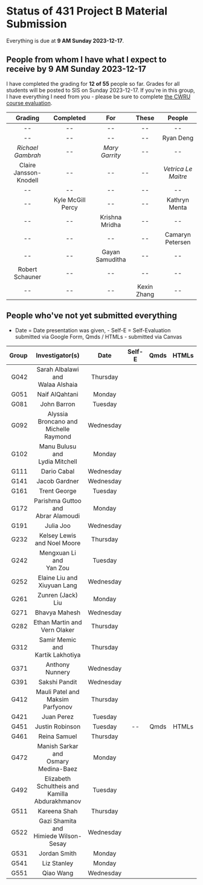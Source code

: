 # Status of 431 Project B Material Submission

Everything is due at **9 AM Sunday 2023-12-17**. 

## People from whom I have what I expect to receive by 9 AM Sunday 2023-12-17

I have completed the grading for **12 of 55** people so far. Grades for all students will be posted to SIS on Sunday 2023-12-17. If you're in this group, I have everything I need from you - please be sure to complete [the CWRU course evaluation](https://webapps.case.edu/courseevals/).

Grading | Completed | For | These | People 
:-------------------: | :-------------------: | :-------------------: | :-------------------: | :-------------------:
-- | -- | -- | -- | -- 
-- | -- | -- | -- | Ryan Deng
*Richael Gambrah* | -- | *Mary Garrity* | -- | --
Claire Jansson-Knodell | -- | -- | -- | *Vetrica Le Maitre*
-- | -- | -- | -- | --
-- | Kyle McGill Percy | -- | -- | Kathryn Menta
-- | -- | Krishna Mridha | -- | -- 
-- | -- | -- | -- | Camaryn Petersen
-- | -- | Gayan Samuditha | -- | --
Robert Schauner | -- | -- | -- | --
-- | -- | -- | Kexin Zhang | --

## People who've not yet submitted everything

- Date = Date presentation was given, - Self-E = Self-Evaluation submitted via Google Form, Qmds / HTMLs - submitted via Canvas

Group | Investigator(s) | Date | Self-E | Qmds | HTMLs 
---: | :-----------------: | :-----: | :---: | :---: | :---:  
G042 | Sarah Albalawi and <br /> Walaa Alshaia | Thursday |
G051 | Naif AlQahtani | Monday |
G081 | John Barron | Tuesday |
G092 | Alyssia Broncano and <br /> Michelle Raymond | Wednesday |
G102 | Manu Bulusu and <br /> Lydia Mitchell | Monday |
G111 | Dario Cabal | Wednesday |
G141 | Jacob Gardner | Wednesday |
G161 | Trent George | Tuesday | 
G172 | Parishma Guttoo and <br /> Abrar Alamoudi | Monday |
G191 | Julia Joo | Wednesday |
G232 | Kelsey Lewis and Noel Moore | Thursday |
G242 | Mengxuan Li and <br /> Yan Zou | Tuesday |
G252 | Elaine Liu and <br /> Xiuyuan Lang | Wednesday |
G261 | Zunren (Jack) Liu | Monday |
G271 | Bhavya Mahesh | Wednesday |
G282 | Ethan Martin and <br /> Vern Olaker | Thursday |
G312 | Samir Memic and <br /> Kartik Lakhotiya | Thursday |
G371 | Anthony Nunnery | Wednesday |
G391 | Sakshi Pandit | Wednesday |
G412 | Mauli Patel and <br /> Maksim Parfyonov | Thursday |
G421 | Juan Perez | Tuesday |
G451 | Justin Robinson | Tuesday | -- | Qmds | HTMLs
G461 | Reina Samuel | Thursday |
G472 | Manish Sarkar and <br /> Osmary Medina-Baez | Monday |
G492 | Elizabeth Schultheis and <br /> Kamilla Abdurakhmanov | Tuesday |
G511 | Kareena Shah | Thursday |
G522 | Gazi Shamita and <br /> Himiede Wilson-Sesay | Wednesday |
G531 | Jordan Smith | Monday |
G541 | Liz Stanley | Monday |
G551 | Qiao Wang | Wednesday |
